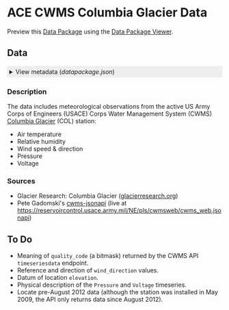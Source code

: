 
ACE CWMS Columbia Glacier Data
==============================

Preview this [Data Package](http://specs.frictionlessdata.io/data-packages/) using the [Data Package Viewer](http://data.okfn.org/tools/view?url=https://github.com/columbia-glacier/usace-cwms-col).

Data
----

<details style="background-color: #eee;padding: 5px;"><summary>View metadata (<i>datapackage.json</i>)</summary>

-   **name**: usace-cwms-col
-   **title**: USACE CWMS Columbia Glacier Data
-   **description**: Meteorological observations from the US Army Corps of Engineers Corps Water Management System station at Columbia Glacier.
-   **version**: 0.1.0
-   **sources**:
    -   \[1\]
        -   **title**: Glacier Research: Columbia Glacier
        -   **path**: <http://glacierresearch.org/locations/columbia/>
    -   \[2\]
        -   **title**: Pete Gadomski's CWMS JSON API (cwms-jsonapi)
        -   **path**: <https://github.com/gadomski/cwms-jsonapi>
    -   \[3\]
        -   **title**: CWMS JSON API Endpoints
        -   **path**: <https://reservoircontrol.usace.army.mil/NE/pls/cwmsweb/cwms_web.jsonapi>
-   **contributors**:
    -   \[1\]
        -   **title**: Ethan Welty
        -   **email**: <ethan.welty@gmail.com>
        -   **role**: author
    -   \[2\]
        -   **title**: David Finnegan
        -   **role**: Coordinated the installation and maintenance of the station
    -   \[3\]
        -   **title**: Adam LeWinter
        -   **role**: Assisted station deployment
    -   \[4\]
        -   **title**: Pete Gadomski
        -   **role**: Wrote the API distributing the data from the station
-   **resources**:
    -   \[1\]
        -   **name**: stations
        -   **path**: data/stations.csv
        -   **title**: Station metadata
        -   **schema**:
            -   **fields**:
                -   \[1\]
                    -   **name**: id
                    -   **type**: string
                -   \[2\]
                    -   **name**: name
                    -   **type**: string
                -   \[3\]
                    -   **name**: longitude
                    -   **type**: number
                    -   **description**: Longitude (WGS84, EPSG:4326)
                    -   **unit**: °
                -   \[4\]
                    -   **name**: latitude
                    -   **type**: number
                    -   **description**: Latitude (WGS84, EPSG:4326)
                    -   **unit**: °
                -   \[5\]
                    -   **name**: elevation
                    -   **type**: number
                    -   **description**: Elevation (unknown datum)
                    -   **unit**: m
    -   \[2\]
        -   **name**: data
        -   **path**: data/data.csv
        -   **title**: Station data
        -   **schema**:
            -   **foreignKeys**:
                -   **fields**: station\_id
                -   **reference**:
                    -   **resource**: stations
                    -   **fields**: id
            -   **fields**:
                -   \[1\]
                    -   **name**: t
                    -   **type**: datetime
                    -   **format**: %Y-%m-%dT%H:%M:%SZ
                -   \[2\]
                    -   **name**: air\_temperature\_1
                    -   **type**: number
                    -   **unit**: °C
                -   \[3\]
                    -   **name**: air\_temperature\_2
                    -   **type**: number
                    -   **unit**: °C
                -   \[4\]
                    -   **name**: relative\_humitidy
                    -   **type**: number
                    -   **unit**: %
                -   \[5\]
                    -   **name**: wind\_speed\_1
                    -   **type**: number
                    -   **unit**: m s-1
                -   \[6\]
                    -   **name**: wind\_speed\_2
                    -   **type**: number
                    -   **unit**: m s-1
                -   \[7\]
                    -   **name**: wind\_direction\_1
                    -   **type**: number
                    -   **description**: Wind direction (reference and direction unknown)
                    -   **unit**: rad
                -   \[8\]
                    -   **name**: wind\_direction\_2
                    -   **type**: number
                    -   **description**: Wind direction (reference and direction unknown)
                    -   **unit**: rad
                -   \[9\]
                    -   **name**: air\_pressure
                    -   **type**: number
                    -   **unit**: Pa
                -   \[10\]
                    -   **name**: voltage
                    -   **type**: number
                    -   **unit**: V </details>

### Description

The data includes meteorological observations from the active US Army Corps of Engineers (USACE) Corps Water Management System (CWMS) [Columbia Glacier](http://glacierresearch.com/locations/columbia/) (COL) station:

-   Air temperature
-   Relative humidity
-   Wind speed & direction
-   Pressure
-   Voltage

### Sources

-   Glacier Research: Columbia Glacier ([glacierresearch.org](http://glacierresearch.org/))
-   Pete Gadomski's [cwms-jsonapi](https://github.com/gadomski/cwms-jsonapi) (live at <https://reservoircontrol.usace.army.mil/NE/pls/cwmsweb/cwms_web.jsonapi>)

To Do
-----

-   Meaning of `quality_code` (a bitmask) returned by the CWMS API `timeseriesdata` endpoint.
-   Reference and direction of `wind_direction` values.
-   Datum of location `elevation`.
-   Physical description of the `Pressure` and `Voltage` timeseries.
-   Locate pre-August 2012 data (although the station was installed in May 2009, the API only returns data since August 2012).
